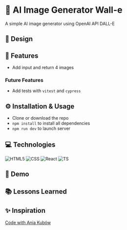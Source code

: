 # 🤖 AI Image Generator Wall-e

A simple AI image generator using OpenAI API DALL-E

## 🎨 Design

## 🎯 Features

- Add input and return 4 images

### Future Features

- Add tests with `vitest` and `cypress`

## ⚙️ Installation & Usage

- Clone or download the repo
- `npm install` to install all dependencies
- `npm run dev` to launch server

## 💻 Technologies

![HTML5](https://img.shields.io/badge/HTML5-E34F26?style=for-the-badge&logo=html5&logoColor=white)
![CSS](https://img.shields.io/badge/CSS3-1572B6?style=for-the-badge&logo=css3&logoColor=white)
![React](https://img.shields.io/badge/React-20232A?style=for-the-badge&logo=react&logoColor=61DAFB)
![TS](https://img.shields.io/badge/TypeScript-007ACC?style=for-the-badge&logo=typescript&logoColor=white)

## 👀 Demo

## 📚 Lessons Learned

## ✨ Inspiration

[Code with Ania Kubów](https://www.youtube.com/watch?v=l3TLQuwr4G0)
